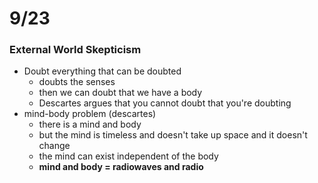 # 9/23
###  External World Skepticism 

- Doubt everything that can be doubted
    + doubts the senses
    + then we can doubt that we have a body
    +  Descartes argues that you cannot doubt that you're doubting 
- mind-body problem (descartes)
    + there is a mind and body
    + but the mind is timeless and doesn't take up space and it doesn't change
    + the mind can exist independent of the body
    + **mind and body = radiowaves and radio**